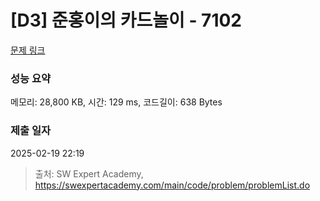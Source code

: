 # [D3] 준홍이의 카드놀이 - 7102 

[문제 링크](https://swexpertacademy.com/main/code/problem/problemDetail.do?contestProbId=AWkIlHWqBYcDFAXC) 

### 성능 요약

메모리: 28,800 KB, 시간: 129 ms, 코드길이: 638 Bytes

### 제출 일자

2025-02-19 22:19



> 출처: SW Expert Academy, https://swexpertacademy.com/main/code/problem/problemList.do